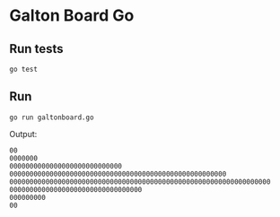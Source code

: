 # Galton Board Go

## Run tests

`go test`

## Run

`go run galtonboard.go`

Output:

```
00
0000000
0000000000000000000000000000
000000000000000000000000000000000000000000000000000000
00000000000000000000000000000000000000000000000000000000000000000
000000000000000000000000000000000
000000000
00
```